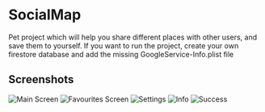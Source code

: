 # SocialMap
Pet project which will help you share different places with other users, and save them to yourself.
If you want to run the project, create your own firestore database and add the missing GoogleService-Info.plist file

## Screenshots

![Main Screen](https://github.com/user-attachments/assets/f69574b4-e028-4ca9-bbde-ed8e3f916308)
![Favourites Screen](https://github.com/user-attachments/assets/f11c48c1-cb4a-4db8-8291-e6265da83d1c)
![Settings](https://github.com/user-attachments/assets/51398d70-e731-4e3f-879f-ea15d51fb929)
![Info](https://github.com/user-attachments/assets/2936f826-5bd3-4107-a6dc-da1017489108)
![Success](https://github.com/user-attachments/assets/66d62868-92a1-453f-a1d5-fe959af95fc9)
